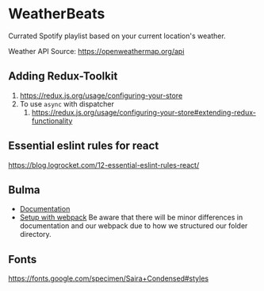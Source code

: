 # WeatherBeats

Currated Spotify playlist based on your current location's weather.

Weather API Source:  <https://openweathermap.org/api>

## Adding Redux-Toolkit

1. <https://redux.js.org/usage/configuring-your-store>
2. To use `async` with dispatcher
   1. <https://redux.js.org/usage/configuring-your-store#extending-redux-functionality>

## Essential eslint rules for react

<https://blog.logrocket.com/12-essential-eslint-rules-react/>


## Bulma
- [Documentation](https://bulma.io/documentation/)
- [Setup with webpack](https://bulma.io/documentation/customize/with-webpack/) Be aware that there will be minor differences in documentation and our webpack due to how we structured our folder directory.

## Fonts

<https://fonts.google.com/specimen/Saira+Condensed#styles>
